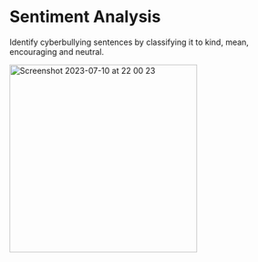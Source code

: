 # Sentiment Analysis
Identify cyberbullying sentences by classifying it to kind, mean, encouraging and neutral.

<img width="329" alt="Screenshot 2023-07-10 at 22 00 23" src="https://github.com/StitouIDev/Analysis-Sentiment/assets/97193403/112d83d6-0efa-4268-afd7-75dc626b7375">
